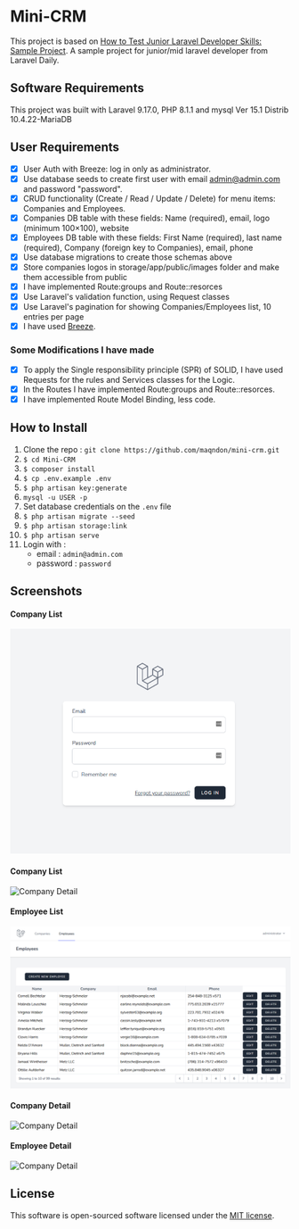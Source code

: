 # Mini-CRM

This project is based on [How to Test Junior Laravel Developer Skills: Sample Project](http://laraveldaily.com/test-junior-laravel-developer-sample-project).
A sample project for junior/mid laravel developer from Laravel Daily.

## Software Requirements

This project was built with Laravel 9.17.0, PHP 8.1.1 and mysql Ver 15.1 Distrib 10.4.22-MariaDB

## User Requirements

* [x] User Auth with Breeze: log in only as administrator.
* [x] Use database seeds to create first user with email admin@admin.com and password "password".
* [x] CRUD functionality (Create / Read / Update / Delete) for menu items: Companies and Employees.
* [x] Companies DB table with these fields: Name (required), email, logo (minimum 100×100), website
* [x] Employees DB table with these fields: First Name (required), last name (required), Company (foreign key to Companies), email, phone
* [x] Use database migrations to create those schemas above
* [x] Store companies logos in storage/app/public/images folder and make them accessible from public
* [x] I have implemented Route:groups and Route::resorces
* [x] Use Laravel's validation function, using Request classes
* [x] Use Laravel's pagination for showing Companies/Employees list, 10 entries per page
* [x] I have used [Breeze](https://laravel.com/docs/9.x/starter-kits#laravel-breeze).

### Some Modifications I have made

* [x] To apply the Single responsibility principle (SPR) of SOLID, I have used Requests for the rules and Services classes for the Logic.
* [x] In the Routes I have implemented Route:groups and Route::resorces.
* [x] I have implemented Route Model Binding, less code.

## How to Install

1. Clone the repo : `git clone https://github.com/maqndon/mini-crm.git`
2. `$ cd Mini-CRM`
3. `$ composer install`
4. `$ cp .env.example .env`
5. `$ php artisan key:generate`
6. `mysql -u USER -p`
7. Set database credentials on the `.env` file
8. `$ php artisan migrate --seed`
9. `$ php artisan storage:link`
10. `$ php artisan serve`
11. Login with :
    - email : `admin@admin.com`
    - password : `password`

## Screenshots

#### Company List
![Company List](public/screenshots/login.png)

#### Company List
![Company Detail](public/screenshots/company-detail.png)

#### Employee List
![Employee List](public/screenshots/employee-list.png)

#### Company Detail
![Company Detail](public/screenshots/company-detail.png)

#### Employee Detail
![Company Detail](public/screenshots/employee-detail.png)


## License

This software is open-sourced software licensed under the [MIT license](LICENSE).
